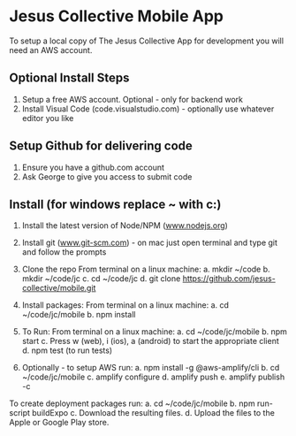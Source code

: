 # Jesus Collective Mobile App
To setup a local copy of The Jesus Collective App for development you will need an AWS account.

Optional Install Steps
---
1. Setup a free AWS account. Optional - only for backend work
2. Install Visual Code (code.visualstudio.com) - optionally use whatever editor you like

Setup Github for delivering code
---
1. Ensure you have a github.com account
2. Ask George to give you access to submit code

Install (for windows replace ~ with c:\)
---
1. Install the latest version of Node/NPM (www.nodejs.org)
2. Install git (www.git-scm.com) - on mac just open terminal and type git and follow the prompts
3. Clone the repo
    From terminal on a linux machine:
        a. mkdir ~/code
        b. mkdir ~/code/jc
        c. cd ~/code/jc
        d. git clone https://github.com/jesus-collective/mobile.git

4. Install packages:
    From terminal on a linux machine:
        a. cd ~/code/jc/mobile
        b. npm install
    
5. To Run: 
    From terminal on a linux machine:
        a. cd ~/code/jc/mobile
        b. npm start
        c. Press w (web), i (ios), a (android) to start the appropriate client
        d. npm test (to run tests)

6. Optionally - to setup AWS run:
    a. npm install -g @aws-amplify/cli
    b. cd ~/code/jc/mobile
    c. amplify configure
    d. amplify push
    e. amplify publish -c
        
To create deployment packages run:
    a. cd ~/code/jc/mobile
    b. npm run-script buildExpo
    c. Download the resulting files.
    d. Upload the files to the Apple or Google Play store.

